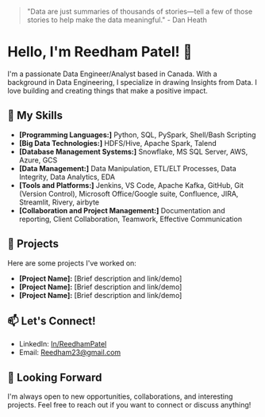 > "Data are just summaries of thousands of stories—tell a few of those stories to help make the data meaningful." - Dan Heath

# Hello, I'm Reedham Patel! 👋

I'm a passionate Data Engineer/Analyst based in Canada. With a background in Data Engineering, I specialize in drawing Insights from Data. I love building and creating things that make a positive impact.

## 🚀 My Skills

- **[Programming Languages:]** Python, SQL, PySpark, Shell/Bash Scripting
- **[Big Data Technologies:]** HDFS/Hive, Apache Spark, Talend
- **[Database Management Systems:]** Snowflake, MS SQL Server, AWS, Azure, GCS
- **[Data Management:]** Data Manipulation, ETL/ELT Processes, Data Integrity, Data Analytics, EDA
- **[Tools and Platforms:]** Jenkins, VS Code, Apache Kafka, GitHub, Git (Version Control), Microsoft Office/Google suite, Confluence, JIRA, Streamlit, Rivery, airbyte
- **[Collaboration and Project Management:]** Documentation and reporting, Client Collaboration, Teamwork, Effective Communication

## 🌱 Projects

Here are some projects I've worked on:

- **[Project Name]:** [Brief description and link/demo]
- **[Project Name]:** [Brief description and link/demo]
- **[Project Name]:** [Brief description and link/demo]

## 📫 Let's Connect!

- LinkedIn: [In/ReedhamPatel](www.linkedin.com/in/reedham-patel-3a4567132)
- Email: Reedham23@gmail.com

## 🤝 Looking Forward

I'm always open to new opportunities, collaborations, and interesting projects. Feel free to reach out if you want to connect or discuss anything!

